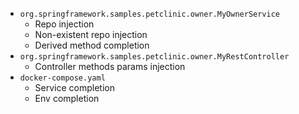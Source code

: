 * `org.springframework.samples.petclinic.owner.MyOwnerService`
  * Repo injection
  * Non-existent repo injection
  * Derived method completion
* `org.springframework.samples.petclinic.owner.MyRestController`
  * Controller methods params injection
* `docker-compose.yaml`
  * Service completion
  * Env completion

